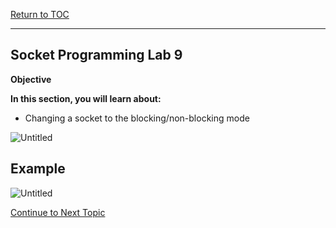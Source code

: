 <a href="https://github.com/CyberTrainingUSAF/04-IDE-s-and-Algorithms-Pt.-1/blob/master/00-Table-of-Contents.md" rel="Return to TOC"> Return to TOC </a>

---

## Socket Programming Lab 9

**Objective**

**In this section, you will learn about:**
* Changing a socket to the blocking/non-blocking mode

![Untitled](https://user-images.githubusercontent.com/47218652/60994155-9458d080-a315-11e9-9b2b-736282b6230c.png)

## Example

![Untitled](https://user-images.githubusercontent.com/47218652/60994118-7f7c3d00-a315-11e9-9c98-0a0f49b2a38b.png)

<a href="https://github.com/Bpmhome/Socket-Programming/blob/master/Socket%20Programming%20Lab10.md" > Continue to Next Topic </a>
